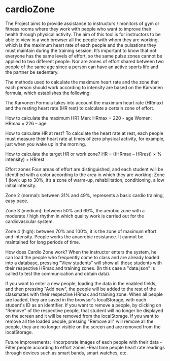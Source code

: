 # cardioZone
The Project aims to provide assistance to instructors / monitors of gym or fitness rooms where they work with people who want to improve their health through physical activity. The aim of this tool is for instructors to be able to view in a web browser all the people with whom they are working, which is the maximum heart rate of each people and the pulsations they must maintain during the training session.
It’s important to know that not everyone has the same levels of effort, so the same pulse zones cannot be applied to two different people. Nor are zones of effort shared between two people of the same age since a person can have an active sports life and the partner be sedentary.

The methods used to calculate the maximum heart rate and the zone that each person should work according to intensity are based on the Karvonen formula, which establishes the following:

The Karvonen Formula takes into account the maximum heart rate (HRmax) and the resting heart rate (HR rest) to calculate a certain zone of effort.

How to calculate the maximum HR?
Men: HRmax = 220 - age
Women: HRmax = 226 – age

How to calculate HR at rest?
To calculate the heart rate at rest, each people must measure their heart rate at times of zero physical activity, for example, just when you wake up in the morning.

How to calculate the target HR or work zone?
HR = ((HRmax – HRrest) × % intensity) + HRrest


Effort zones
Four areas of effort are distinguished, and each student will be identified with a color according to the area in which they are working:
Zone 1 (low): up to 30%, it’s a zone of warm-up, rehabilitation, conditioning, a low initial intensity.
 
Zone 2 (normal): between 31% and 49%, represents a basic cardio training, easy pace.

Zone 3 (medium): between 50% and 69%, the aerobic zone with a moderate / high rhythm in which quality work is carried out for the cardiovascular system.

Zone 4 (high): between 70% and 100%, it is the zone of maximum effort and intensity. People works the anaerobic resistance. It cannot be maintained for long periods of time.


How does Cardio Zone work?
When the instructor enters the system, he can load the people who frequently come to class and are already loaded into a database, pressing "View students" will show all those students with their respective HRmax and training zones. (In this case a "data.json" is called to test the communication and obtain data).

If you want to enter a new people, loading the data in the enabled fields, and then pressing "Add new", the people will be added to the rest of the classmates with their respective HRmax and training zone.
When all people are loaded, they are saved in the browser's localStorage, with each student's ID as an identifier.
If you want to remove a people, by clicking on "Remove" of the respective people, that student will no longer be displayed on the screen and it will be removed from the localStorage.
If you want to remove all the loaded people, pressing "Remove all" will remove all the people, they are no longer visible on the screen and are removed from the localStorage.

Future improvements:
-Incorporate images of each people with their data
-Filter people according to effort zones
-Real time people heart rate readings through devices such as smart bands, smart watches, etc.

